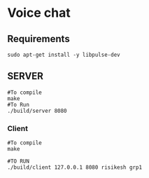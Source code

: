 # Voice chat

## Requirements
```
sudo apt-get install -y libpulse-dev
```

## SERVER 

``` shell
#To compile  
make
#To Run
./build/server 8080
```

### Client

``` shell
#To compile  
make

#TO RUN
./build/client 127.0.0.1 8080 risikesh grp1
```